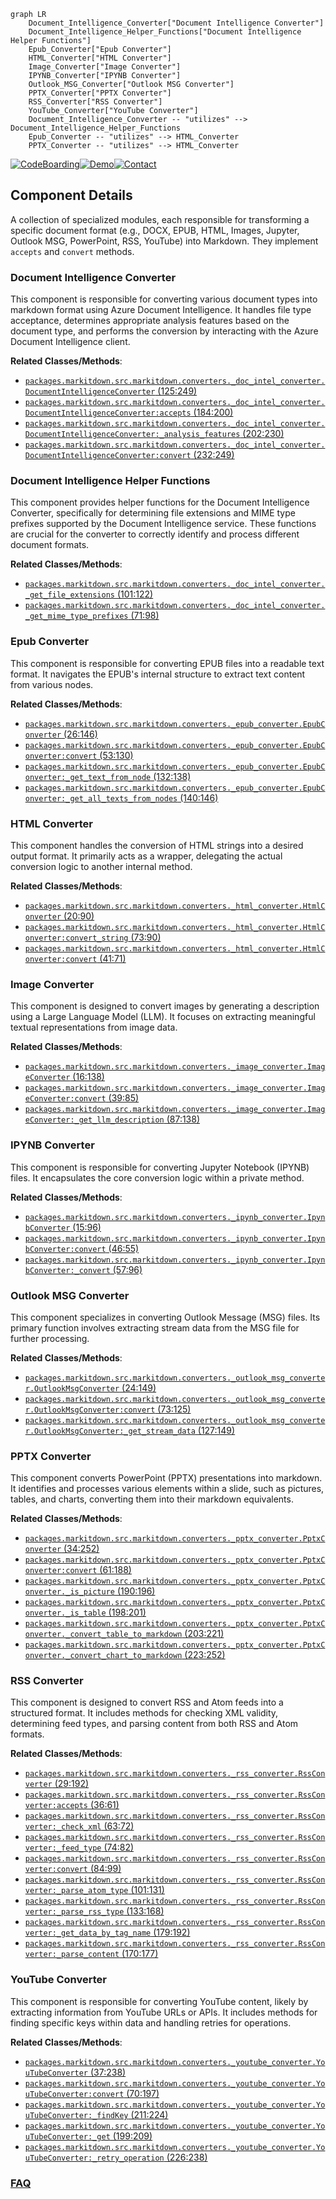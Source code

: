 ```mermaid
graph LR
    Document_Intelligence_Converter["Document Intelligence Converter"]
    Document_Intelligence_Helper_Functions["Document Intelligence Helper Functions"]
    Epub_Converter["Epub Converter"]
    HTML_Converter["HTML Converter"]
    Image_Converter["Image Converter"]
    IPYNB_Converter["IPYNB Converter"]
    Outlook_MSG_Converter["Outlook MSG Converter"]
    PPTX_Converter["PPTX Converter"]
    RSS_Converter["RSS Converter"]
    YouTube_Converter["YouTube Converter"]
    Document_Intelligence_Converter -- "utilizes" --> Document_Intelligence_Helper_Functions
    Epub_Converter -- "utilizes" --> HTML_Converter
    PPTX_Converter -- "utilizes" --> HTML_Converter
```
[![CodeBoarding](https://img.shields.io/badge/Generated%20by-CodeBoarding-9cf?style=flat-square)](https://github.com/CodeBoarding/GeneratedOnBoardings)[![Demo](https://img.shields.io/badge/Try%20our-Demo-blue?style=flat-square)](https://www.codeboarding.org/demo)[![Contact](https://img.shields.io/badge/Contact%20us%20-%20contact@codeboarding.org-lightgrey?style=flat-square)](mailto:contact@codeboarding.org)

## Component Details

A collection of specialized modules, each responsible for transforming a specific document format (e.g., DOCX, EPUB, HTML, Images, Jupyter, Outlook MSG, PowerPoint, RSS, YouTube) into Markdown. They implement `accepts` and `convert` methods.

### Document Intelligence Converter
This component is responsible for converting various document types into markdown format using Azure Document Intelligence. It handles file type acceptance, determines appropriate analysis features based on the document type, and performs the conversion by interacting with the Azure Document Intelligence client.


**Related Classes/Methods**:

- <a href="https://github.com/microsoft/markitdown/blob/master/packages/markitdown/src/markitdown/converters/_doc_intel_converter.py#L125-L249" target="_blank" rel="noopener noreferrer">`packages.markitdown.src.markitdown.converters._doc_intel_converter.DocumentIntelligenceConverter` (125:249)</a>
- <a href="https://github.com/microsoft/markitdown/blob/master/packages/markitdown/src/markitdown/converters/_doc_intel_converter.py#L184-L200" target="_blank" rel="noopener noreferrer">`packages.markitdown.src.markitdown.converters._doc_intel_converter.DocumentIntelligenceConverter:accepts` (184:200)</a>
- <a href="https://github.com/microsoft/markitdown/blob/master/packages/markitdown/src/markitdown/converters/_doc_intel_converter.py#L202-L230" target="_blank" rel="noopener noreferrer">`packages.markitdown.src.markitdown.converters._doc_intel_converter.DocumentIntelligenceConverter:_analysis_features` (202:230)</a>
- <a href="https://github.com/microsoft/markitdown/blob/master/packages/markitdown/src/markitdown/converters/_doc_intel_converter.py#L232-L249" target="_blank" rel="noopener noreferrer">`packages.markitdown.src.markitdown.converters._doc_intel_converter.DocumentIntelligenceConverter:convert` (232:249)</a>


### Document Intelligence Helper Functions
This component provides helper functions for the Document Intelligence Converter, specifically for determining file extensions and MIME type prefixes supported by the Document Intelligence service. These functions are crucial for the converter to correctly identify and process different document formats.


**Related Classes/Methods**:

- <a href="https://github.com/microsoft/markitdown/blob/master/packages/markitdown/src/markitdown/converters/_doc_intel_converter.py#L101-L122" target="_blank" rel="noopener noreferrer">`packages.markitdown.src.markitdown.converters._doc_intel_converter._get_file_extensions` (101:122)</a>
- <a href="https://github.com/microsoft/markitdown/blob/master/packages/markitdown/src/markitdown/converters/_doc_intel_converter.py#L71-L98" target="_blank" rel="noopener noreferrer">`packages.markitdown.src.markitdown.converters._doc_intel_converter._get_mime_type_prefixes` (71:98)</a>


### Epub Converter
This component is responsible for converting EPUB files into a readable text format. It navigates the EPUB's internal structure to extract text content from various nodes.


**Related Classes/Methods**:

- <a href="https://github.com/microsoft/markitdown/blob/master/packages/markitdown/src/markitdown/converters/_epub_converter.py#L26-L146" target="_blank" rel="noopener noreferrer">`packages.markitdown.src.markitdown.converters._epub_converter.EpubConverter` (26:146)</a>
- <a href="https://github.com/microsoft/markitdown/blob/master/packages/markitdown/src/markitdown/converters/_epub_converter.py#L53-L130" target="_blank" rel="noopener noreferrer">`packages.markitdown.src.markitdown.converters._epub_converter.EpubConverter:convert` (53:130)</a>
- <a href="https://github.com/microsoft/markitdown/blob/master/packages/markitdown/src/markitdown/converters/_epub_converter.py#L132-L138" target="_blank" rel="noopener noreferrer">`packages.markitdown.src.markitdown.converters._epub_converter.EpubConverter:_get_text_from_node` (132:138)</a>
- <a href="https://github.com/microsoft/markitdown/blob/master/packages/markitdown/src/markitdown/converters/_epub_converter.py#L140-L146" target="_blank" rel="noopener noreferrer">`packages.markitdown.src.markitdown.converters._epub_converter.EpubConverter:_get_all_texts_from_nodes` (140:146)</a>


### HTML Converter
This component handles the conversion of HTML strings into a desired output format. It primarily acts as a wrapper, delegating the actual conversion logic to another internal method.


**Related Classes/Methods**:

- <a href="https://github.com/microsoft/markitdown/blob/master/packages/markitdown/src/markitdown/converters/_html_converter.py#L20-L90" target="_blank" rel="noopener noreferrer">`packages.markitdown.src.markitdown.converters._html_converter.HtmlConverter` (20:90)</a>
- <a href="https://github.com/microsoft/markitdown/blob/master/packages/markitdown/src/markitdown/converters/_html_converter.py#L73-L90" target="_blank" rel="noopener noreferrer">`packages.markitdown.src.markitdown.converters._html_converter.HtmlConverter:convert_string` (73:90)</a>
- <a href="https://github.com/microsoft/markitdown/blob/master/packages/markitdown/src/markitdown/converters/_html_converter.py#L41-L71" target="_blank" rel="noopener noreferrer">`packages.markitdown.src.markitdown.converters._html_converter.HtmlConverter:convert` (41:71)</a>


### Image Converter
This component is designed to convert images by generating a description using a Large Language Model (LLM). It focuses on extracting meaningful textual representations from image data.


**Related Classes/Methods**:

- <a href="https://github.com/microsoft/markitdown/blob/master/packages/markitdown/src/markitdown/converters/_image_converter.py#L16-L138" target="_blank" rel="noopener noreferrer">`packages.markitdown.src.markitdown.converters._image_converter.ImageConverter` (16:138)</a>
- <a href="https://github.com/microsoft/markitdown/blob/master/packages/markitdown/src/markitdown/converters/_image_converter.py#L39-L85" target="_blank" rel="noopener noreferrer">`packages.markitdown.src.markitdown.converters._image_converter.ImageConverter:convert` (39:85)</a>
- <a href="https://github.com/microsoft/markitdown/blob/master/packages/markitdown/src/markitdown/converters/_image_converter.py#L87-L138" target="_blank" rel="noopener noreferrer">`packages.markitdown.src.markitdown.converters._image_converter.ImageConverter:_get_llm_description` (87:138)</a>


### IPYNB Converter
This component is responsible for converting Jupyter Notebook (IPYNB) files. It encapsulates the core conversion logic within a private method.


**Related Classes/Methods**:

- <a href="https://github.com/microsoft/markitdown/blob/master/packages/markitdown/src/markitdown/converters/_ipynb_converter.py#L15-L96" target="_blank" rel="noopener noreferrer">`packages.markitdown.src.markitdown.converters._ipynb_converter.IpynbConverter` (15:96)</a>
- <a href="https://github.com/microsoft/markitdown/blob/master/packages/markitdown/src/markitdown/converters/_ipynb_converter.py#L46-L55" target="_blank" rel="noopener noreferrer">`packages.markitdown.src.markitdown.converters._ipynb_converter.IpynbConverter:convert` (46:55)</a>
- <a href="https://github.com/microsoft/markitdown/blob/master/packages/markitdown/src/markitdown/converters/_ipynb_converter.py#L57-L96" target="_blank" rel="noopener noreferrer">`packages.markitdown.src.markitdown.converters._ipynb_converter.IpynbConverter:_convert` (57:96)</a>


### Outlook MSG Converter
This component specializes in converting Outlook Message (MSG) files. Its primary function involves extracting stream data from the MSG file for further processing.


**Related Classes/Methods**:

- <a href="https://github.com/microsoft/markitdown/blob/master/packages/markitdown/src/markitdown/converters/_outlook_msg_converter.py#L24-L149" target="_blank" rel="noopener noreferrer">`packages.markitdown.src.markitdown.converters._outlook_msg_converter.OutlookMsgConverter` (24:149)</a>
- <a href="https://github.com/microsoft/markitdown/blob/master/packages/markitdown/src/markitdown/converters/_outlook_msg_converter.py#L73-L125" target="_blank" rel="noopener noreferrer">`packages.markitdown.src.markitdown.converters._outlook_msg_converter.OutlookMsgConverter:convert` (73:125)</a>
- <a href="https://github.com/microsoft/markitdown/blob/master/packages/markitdown/src/markitdown/converters/_outlook_msg_converter.py#L127-L149" target="_blank" rel="noopener noreferrer">`packages.markitdown.src.markitdown.converters._outlook_msg_converter.OutlookMsgConverter:_get_stream_data` (127:149)</a>


### PPTX Converter
This component converts PowerPoint (PPTX) presentations into markdown. It identifies and processes various elements within a slide, such as pictures, tables, and charts, converting them into their markdown equivalents.


**Related Classes/Methods**:

- <a href="https://github.com/microsoft/markitdown/blob/master/packages/markitdown/src/markitdown/converters/_pptx_converter.py#L34-L252" target="_blank" rel="noopener noreferrer">`packages.markitdown.src.markitdown.converters._pptx_converter.PptxConverter` (34:252)</a>
- <a href="https://github.com/microsoft/markitdown/blob/master/packages/markitdown/src/markitdown/converters/_pptx_converter.py#L61-L188" target="_blank" rel="noopener noreferrer">`packages.markitdown.src.markitdown.converters._pptx_converter.PptxConverter:convert` (61:188)</a>
- <a href="https://github.com/microsoft/markitdown/blob/master/packages/markitdown/src/markitdown/converters/_pptx_converter.py#L190-L196" target="_blank" rel="noopener noreferrer">`packages.markitdown.src.markitdown.converters._pptx_converter.PptxConverter._is_picture` (190:196)</a>
- <a href="https://github.com/microsoft/markitdown/blob/master/packages/markitdown/src/markitdown/converters/_pptx_converter.py#L198-L201" target="_blank" rel="noopener noreferrer">`packages.markitdown.src.markitdown.converters._pptx_converter.PptxConverter._is_table` (198:201)</a>
- <a href="https://github.com/microsoft/markitdown/blob/master/packages/markitdown/src/markitdown/converters/_pptx_converter.py#L203-L221" target="_blank" rel="noopener noreferrer">`packages.markitdown.src.markitdown.converters._pptx_converter.PptxConverter._convert_table_to_markdown` (203:221)</a>
- <a href="https://github.com/microsoft/markitdown/blob/master/packages/markitdown/src/markitdown/converters/_pptx_converter.py#L223-L252" target="_blank" rel="noopener noreferrer">`packages.markitdown.src.markitdown.converters._pptx_converter.PptxConverter._convert_chart_to_markdown` (223:252)</a>


### RSS Converter
This component is designed to convert RSS and Atom feeds into a structured format. It includes methods for checking XML validity, determining feed types, and parsing content from both RSS and Atom formats.


**Related Classes/Methods**:

- <a href="https://github.com/microsoft/markitdown/blob/master/packages/markitdown/src/markitdown/converters/_rss_converter.py#L29-L192" target="_blank" rel="noopener noreferrer">`packages.markitdown.src.markitdown.converters._rss_converter.RssConverter` (29:192)</a>
- <a href="https://github.com/microsoft/markitdown/blob/master/packages/markitdown/src/markitdown/converters/_rss_converter.py#L36-L61" target="_blank" rel="noopener noreferrer">`packages.markitdown.src.markitdown.converters._rss_converter.RssConverter:accepts` (36:61)</a>
- <a href="https://github.com/microsoft/markitdown/blob/master/packages/markitdown/src/markitdown/converters/_rss_converter.py#L63-L72" target="_blank" rel="noopener noreferrer">`packages.markitdown.src.markitdown.converters._rss_converter.RssConverter:_check_xml` (63:72)</a>
- <a href="https://github.com/microsoft/markitdown/blob/master/packages/markitdown/src/markitdown/converters/_rss_converter.py#L74-L82" target="_blank" rel="noopener noreferrer">`packages.markitdown.src.markitdown.converters._rss_converter.RssConverter:_feed_type` (74:82)</a>
- <a href="https://github.com/microsoft/markitdown/blob/master/packages/markitdown/src/markitdown/converters/_rss_converter.py#L84-L99" target="_blank" rel="noopener noreferrer">`packages.markitdown.src.markitdown.converters._rss_converter.RssConverter:convert` (84:99)</a>
- <a href="https://github.com/microsoft/markitdown/blob/master/packages/markitdown/src/markitdown/converters/_rss_converter.py#L101-L131" target="_blank" rel="noopener noreferrer">`packages.markitdown.src.markitdown.converters._rss_converter.RssConverter:_parse_atom_type` (101:131)</a>
- <a href="https://github.com/microsoft/markitdown/blob/master/packages/markitdown/src/markitdown/converters/_rss_converter.py#L133-L168" target="_blank" rel="noopener noreferrer">`packages.markitdown.src.markitdown.converters._rss_converter.RssConverter:_parse_rss_type` (133:168)</a>
- <a href="https://github.com/microsoft/markitdown/blob/master/packages/markitdown/src/markitdown/converters/_rss_converter.py#L179-L192" target="_blank" rel="noopener noreferrer">`packages.markitdown.src.markitdown.converters._rss_converter.RssConverter:_get_data_by_tag_name` (179:192)</a>
- <a href="https://github.com/microsoft/markitdown/blob/master/packages/markitdown/src/markitdown/converters/_rss_converter.py#L170-L177" target="_blank" rel="noopener noreferrer">`packages.markitdown.src.markitdown.converters._rss_converter.RssConverter:_parse_content` (170:177)</a>


### YouTube Converter
This component is responsible for converting YouTube content, likely by extracting information from YouTube URLs or APIs. It includes methods for finding specific keys within data and handling retries for operations.


**Related Classes/Methods**:

- <a href="https://github.com/microsoft/markitdown/blob/master/packages/markitdown/src/markitdown/converters/_youtube_converter.py#L37-L238" target="_blank" rel="noopener noreferrer">`packages.markitdown.src.markitdown.converters._youtube_converter.YouTubeConverter` (37:238)</a>
- <a href="https://github.com/microsoft/markitdown/blob/master/packages/markitdown/src/markitdown/converters/_youtube_converter.py#L70-L197" target="_blank" rel="noopener noreferrer">`packages.markitdown.src.markitdown.converters._youtube_converter.YouTubeConverter:convert` (70:197)</a>
- <a href="https://github.com/microsoft/markitdown/blob/master/packages/markitdown/src/markitdown/converters/_youtube_converter.py#L211-L224" target="_blank" rel="noopener noreferrer">`packages.markitdown.src.markitdown.converters._youtube_converter.YouTubeConverter:_findKey` (211:224)</a>
- <a href="https://github.com/microsoft/markitdown/blob/master/packages/markitdown/src/markitdown/converters/_youtube_converter.py#L199-L209" target="_blank" rel="noopener noreferrer">`packages.markitdown.src.markitdown.converters._youtube_converter.YouTubeConverter:_get` (199:209)</a>
- <a href="https://github.com/microsoft/markitdown/blob/master/packages/markitdown/src/markitdown/converters/_youtube_converter.py#L226-L238" target="_blank" rel="noopener noreferrer">`packages.markitdown.src.markitdown.converters._youtube_converter.YouTubeConverter:_retry_operation` (226:238)</a>




### [FAQ](https://github.com/CodeBoarding/GeneratedOnBoardings/tree/main?tab=readme-ov-file#faq)